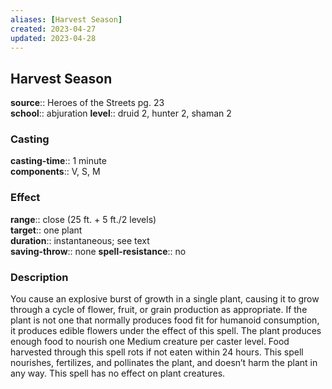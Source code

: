 ```yaml
---
aliases: [Harvest Season]
created: 2023-04-27
updated: 2023-04-28
---
```


## Harvest Season

**source**:: Heroes of the Streets pg. 23  
**school**:: abjuration
**level**:: druid 2, hunter 2, shaman 2

### Casting

**casting-time**:: 1 minute  
**components**:: V, S, M

### Effect

**range**:: close (25 ft. + 5 ft./2 levels)  
**target**:: one plant  
**duration**:: instantaneous; see text  
**saving-throw**:: none
**spell-resistance**:: no

### Description

You cause an explosive burst of growth in a single plant, causing it to grow through a cycle of flower, fruit, or grain production as appropriate. If the plant is not one that normally produces food fit for humanoid consumption, it produces edible flowers under the effect of this spell. The plant produces enough food to nourish one Medium creature per caster level. Food harvested through this spell rots if not eaten within 24 hours. This spell nourishes, fertilizes, and pollinates the plant, and doesn’t harm the plant in any way. This spell has no effect on plant creatures.
